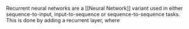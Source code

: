 Recurrent neural networks are a [[Neural Network]] variant used in either sequence-to-input, input-to-sequence or sequence-to-sequence tasks. This is done by adding a recurrent layer, where 